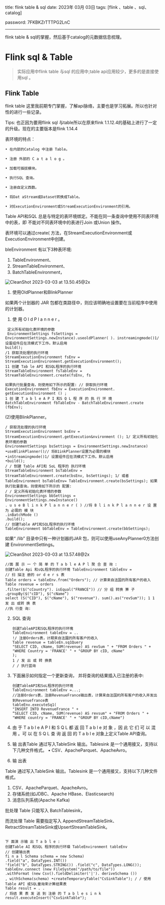 title:  flink table & sql 
date:  2023年 03月 03日
tags: [flink 、table 、sql、catalog]

password: 7FKBKZrTTTPG2LnC

---

flink table & sql的掌握，然后基于catalog的元数据信息梳理。

 <!--more-->

# Flink sql & Table

> 实际应用中flink table 与sql 的应用中,table api应用较少，更多的是直接使用sql 。

## Flink Table 

flink table 这里我前期专门掌握，了解api脉络，主要也是学习拓展。所以也针对性的进行一些记录。 



Tips: 也正因为要用flink sql 与table所以在原来flink 1.1.12.4的基础上进行了一定的升级。现在的主要版本是flink 1.14.4

表环境的特点：

```
• 在内部的Catalog 中注册 Table。

• 注册 外部的 C a t a l o g 。

• 加载可插拔模块。

• 执行SQL 查询。

• 注册自定义西数。

• 将Dat aStream或Dataset转换成Table。

• 对ExecutionEnvironment或StreamExecutionEnvironment的引用。
```

Table API和SQL 总是与特定的表环境绑定。不能在同一条查询中使用不同表环境中的表，即 不能对不同表环境中的表进行Join 或Union 操作。

表环境可以通过create( 方法，在StreamExecutionEnvironment或ExecutionEnvironment中创建。

bleEnvironment 有以下3种表环境:

1. TableEnvironment、
2. StreamTableEnvironment、 
3. BatchTableEnvironment，

![CleanShot 2023-03-03 at 13.50.45@2x](http://img.wqkenqing.ren/typora_img/CleanShot%202023-03-03%20at%2013.50.45@2x.png)

1. 使用OldPlanner和BlinkPlanner

如果两个计划器的 JAR 包都在类路径中，则应该明确地设置要在当前程序中使用的计划器。

1. 使 用 O l d P l a n n e r 。

```
 定义所有初始化表环境的参数 
 EnvironmentSettings fsSettings = EnvironmentSettings.newInstance).useoldPlanner( ). instreamingmode()1/ 设蛋组件应在流模式下工作。默认启用
build();
/1 获取流处理的执行环境
StreamExecutionEnvironment fsEnv = StreamExecutionEnvironment.getExecutionEnvironment(); 
11 创建 Tab le API 和SQL程序的执行环境
StreamTableEnvironment fsTableEnv = StreamTableEnvironment.create(fsEnv, fs
```

```
如果执行批量查询，则使用如下所示的配置: // 获取执行环境
ExecutionEnvironment fbEnv = ExecutionEnvironment. getExecutionEnvironment () ; 
1 创 建 T a b l e A P I 和S Q L 程 序 的 执 行 环 境
BatchTableEnvironment fbTableEnv - BatchTableEnvironment.create (fbEnv);
```

(2)使用BlinkPlanner。

```
/ 获取流处理的执行环境
StreamExecutionEnvironment bsEnv = StreamExecutionEnvironment.getExecution&nvironment (); 1/ 定义所有初始化表环境的参数
EnvironmentSettings bsSettings = EnvironmentSettings.newInstance) •useBlinkPlanner()// 将B1inkPlanner设置为必需的模块
•inStreamingmode()1/ 设置组件应在流模式下工作。默认启用
•build();
/ / 刨建 Table AFI和 SoL 程序的 执行环境
StreamTableEnvironment bsTableEnv = StreamTableEnvironment.create(bsEnv, bsSettings); 1/ 或者TableEnvironment bsTableEnv= TableEnvironment.create(bsSettings); 如果执行批量查询，则使用如下所示的 配置:
/ / 定义所有初始化表环境的参数
EnvironmentSettings bbSettings =
EnvironmentSettings.newInstance()
. u s e B l i n k P l a n n e r ( ) //将 B l i n k P l a n n e r 设 置 为 必需的 模 块
.inBatchMode ()
.build();
// 创建Table API和SQL程序的执行环境
TableEnvironment bbTableEnv = TableEnvironment.create(bbSettings);
```

如果“ /lib” 目录中只有一种计划器的JAR 包，则可以使用useAnyPlanner0方法创建 EnvironmentSettings。

![CleanShot 2023-03-03 at 13.57.48@2x](http://img.wqkenqing.ren/typora_img/CleanShot%202023-03-03%20at%2013.57.48@2x.png)



```
//面 展 示 一 个 简 单 的 T a b l e A P l 聚 合 查 询 :
创建Table Api 和sQL程序的执行环境 TableEnvironment täbleEnv =
// 扫 描注 册的 or d e r s 表
Table orders = tableEnv.from("Orders"); // 计算来自法国的所有客户的收入
Table revenue = orders
.filter($("cCountry"). isEqual("FRANCE")) // 分 组 转换 箅 子
.groupBy($("cID"), $("cName”)
select (S("CID"), $("cName"), $("revenue"). sum().as("revSum")); 1 1 发 出 或转 换 表
//执 行查 询:
```

2. SQL 查询

   ```
   创選TableAPI和SQL程序的执行环塊
   TableEnvironment tableEnv = ..
   !/ 注册Orders表，计期来自法園的所有客户的收入
   Table revenue = tableEn.sq1Query
   "SELECT CID, cName, SUM(revenue) AS revSum " + "FROM Orders " +
   "WHERE Country = 'FRANCE' " + "GROUP BY cID, cName"
   );
   1 / 发 出 或 转 换表
   / / 执行蓝询
   ```

3. 下面展示如何指定一个更新查询， 并将查询的结果插入已注册的表中:

   ```
   创建TableAPI和SoL程序的执行环境
   TableEnvironment tableEnv =...;
   //注册Orders表，注册RevenueFrance输出表，计算来自法国約所有客户的收入并发出到Revenuefrance表 
   tableEnv.executeSq1(
   "INSERT INTO RevenueFrance " +
   “SELECT CID, cName, SUM(revenue) AS revsum" + "FROM Orders " +
   "WHERE country = 'FRANCE' " + "GROUP BY cID,cName")
   ```

4. 由 于 T a b l e A P I 和 S Q L 都 返 回 T a b l e 对 象 ，因 此 它 们 可 以 混 用 。可 以 在 S Q L 查 询 返 回 的 T a b l e 对象上定义Table APl查询。

5.  输 出表Table 通过写入TableSink 输出。Tablesink 是一个通用接又，支持以下几种文件格式。 • CSV、ApacheParquet、ApacheAvro。

6.  输 出表

   Table 通过写入TableSink 输出。Tablesink 是一个通用接又，支持以下几种文件格式。 

   1. CSV、ApacheParquet、ApacheAvro。 
   2. 存储系统(如JDBC、Apache HBase、Elasticsearch)
   3. 消息队列系统(Apache Kafka)

   

   批处理 Table 只能写入 BatchTablesink，

   而流处理 Table 需要指定写入 AppendStreamTableSink、RetractStreamTableSink或UpsertStreamTableSink。

```

下 面演 示输 出 T a b l e :
创建Table AI 和SQL 程序的执行环塤 TableEnvironment tableEnv
// 创建输出表
fi n a l Schema schema = new Schema)
.field("a", DataTypes.INT())
'field("b", DataTypes.STRING()) .field("c", DataTypes.LONG());
tableEnv.connect (new FileSystem("/path/to/file"))
.withFormat (new Csv().fieldDelimiter('|'). deriveSchema ())
, withSchema(schema) •createTemporaryTable("CsSinkTable"); / / 使用Table API 或SQL童询来计箅结果表 
Table result = . .
/ 将结 果 表 发 送 到 注册 的 T a b l e s i n k 
result.executeInsert("CsvSinkTable");
```

